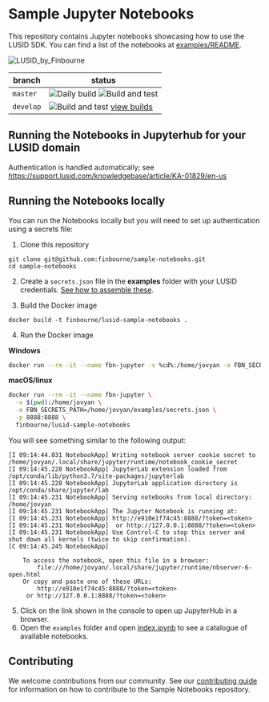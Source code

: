 # Sample Jupyter Notebooks

This repository contains Jupyter notebooks showcasing how to use the LUSID SDK. You can find a list of the notebooks at [examples/README](examples/README.md).

![LUSID_by_Finbourne](https://content.finbourne.com/LUSID_repo.png)

| branch | status |
| --- | --- |
| `master`  | ![Daily build](https://github.com/finbourne/sample-notebooks/workflows/Daily%20build/badge.svg) ![Build and test](https://github.com/finbourne/sample-notebooks/workflows/Build%20and%20test/badge.svg) |
| `develop` | ![Build and test](https://github.com/finbourne/sample-notebooks/workflows/Build%20and%20test/badge.svg?branch=develop) [view builds](https://github.com/finbourne/sample-notebooks/actions/workflows/main.yml?query=branch%3Adevelop) |


## Running the Notebooks in Jupyterhub for your LUSID domain

Authentication is handled automatically; see https://support.lusid.com/knowledgebase/article/KA-01829/en-us

## Running the Notebooks locally

You can run the Notebooks locally but you will need to set up authentication using a secrets file:

1. Clone this repository

```
git clone git@github.com:finbourne/sample-notebooks.git
cd sample-notebooks
```

2. Create a `secrets.json` file in the **examples** folder with your LUSID credentials. [See how to assemble these](https://support.lusid.com/knowledgebase/article/KA-01663/).

3. Build the Docker image

```
docker build -t finbourne/lusid-sample-notebooks .
```

4. Run the Docker image

**Windows**
```bash
docker run --rm -it --name fbn-jupyter -v %cd%:/home/jovyan -e FBN_SECRETS_PATH=/home/jovyan/examples/secrets.json -p 8888:8888 finbourne/lusid-sample-notebooks
```
**macOS/linux**
```bash
docker run --rm -it --name fbn-jupyter \
  -v $(pwd):/home/jovyan \
  -e FBN_SECRETS_PATH=/home/jovyan/examples/secrets.json \
  -p 8888:8888 \
  finbourne/lusid-sample-notebooks
```

You will see something similar to the following output:

```text
[I 09:14:44.031 NotebookApp] Writing notebook server cookie secret to /home/jovyan/.local/share/jupyter/runtime/notebook_cookie_secret
[I 09:14:45.228 NotebookApp] JupyterLab extension loaded from /opt/conda/lib/python3.7/site-packages/jupyterlab
[I 09:14:45.228 NotebookApp] JupyterLab application directory is /opt/conda/share/jupyter/lab
[I 09:14:45.231 NotebookApp] Serving notebooks from local directory: /home/jovyan
[I 09:14:45.231 NotebookApp] The Jupyter Notebook is running at:
[I 09:14:45.231 NotebookApp] http://e910e1f74c45:8888/?token=<token>
[I 09:14:45.231 NotebookApp]  or http://127.0.0.1:8888/?token=<token>
[I 09:14:45.231 NotebookApp] Use Control-C to stop this server and shut down all kernels (twice to skip confirmation).
[C 09:14:45.245 NotebookApp] 
    
    To access the notebook, open this file in a browser:
        file:///home/jovyan/.local/share/jupyter/runtime/nbserver-6-open.html
    Or copy and paste one of these URLs:
        http://e910e1f74c45:8888/?token=<token>
     or http://127.0.0.1:8888/?token=<token>
```

5. Click on the link shown in the console to open up JupyterHub in a browser.
6. Open the `examples` folder and open <a href="http://localhost:8888/notebooks/examples/index.ipynb" target="_blank">index.ipynb</a> to see a catalogue of available notebooks.

## Contributing

We welcome contributions from our community. See our [contributing guide](https://github.com/finbourne/sample-notebooks/blob/master/docs/CONTRIBUTING.md) for information on how to contribute to the Sample Notebooks repository.